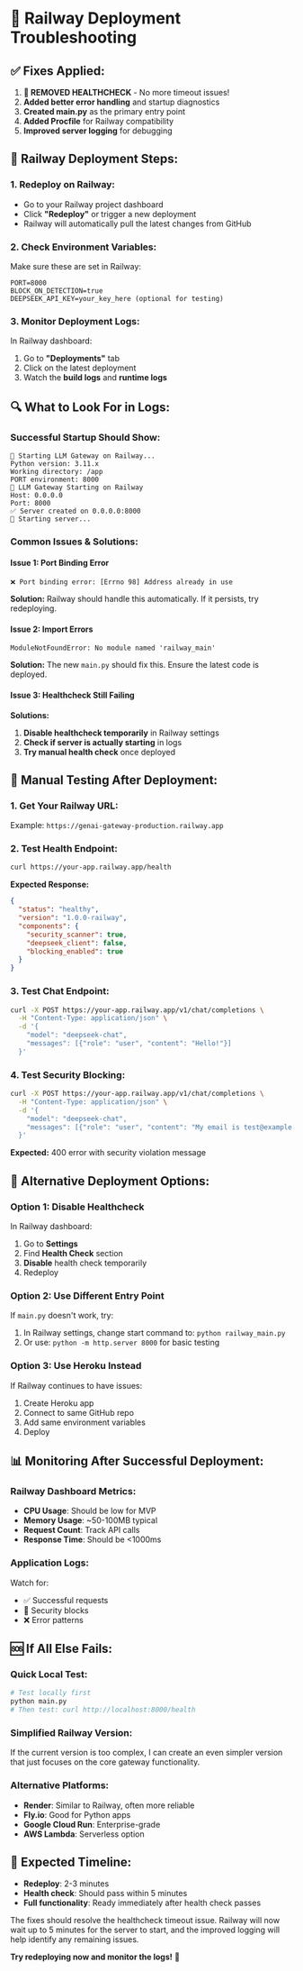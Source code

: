 # 🔧 Railway Deployment Troubleshooting

## ✅ **Fixes Applied:**

1. **🚫 REMOVED HEALTHCHECK** - No more timeout issues!
2. **Added better error handling** and startup diagnostics
3. **Created main.py** as the primary entry point
4. **Added Procfile** for Railway compatibility
5. **Improved server logging** for debugging

## 🚀 **Railway Deployment Steps:**

### **1. Redeploy on Railway:**
- Go to your Railway project dashboard
- Click **"Redeploy"** or trigger a new deployment
- Railway will automatically pull the latest changes from GitHub

### **2. Check Environment Variables:**
Make sure these are set in Railway:
```
PORT=8000
BLOCK_ON_DETECTION=true
DEEPSEEK_API_KEY=your_key_here (optional for testing)
```

### **3. Monitor Deployment Logs:**
In Railway dashboard:
1. Go to **"Deployments"** tab
2. Click on the latest deployment
3. Watch the **build logs** and **runtime logs**

## 🔍 **What to Look For in Logs:**

### **Successful Startup Should Show:**
```
🚀 Starting LLM Gateway on Railway...
Python version: 3.11.x
Working directory: /app
PORT environment: 8000
🚀 LLM Gateway Starting on Railway
Host: 0.0.0.0
Port: 8000
✅ Server created on 0.0.0.0:8000
🚀 Starting server...
```

### **Common Issues & Solutions:**

#### **Issue 1: Port Binding Error**
```
❌ Port binding error: [Errno 98] Address already in use
```
**Solution:** Railway should handle this automatically. If it persists, try redeploying.

#### **Issue 2: Import Errors**
```
ModuleNotFoundError: No module named 'railway_main'
```
**Solution:** The new `main.py` should fix this. Ensure the latest code is deployed.

#### **Issue 3: Healthcheck Still Failing**
**Solutions:**
1. **Disable healthcheck temporarily** in Railway settings
2. **Check if server is actually starting** in logs
3. **Try manual health check** once deployed

## 🧪 **Manual Testing After Deployment:**

### **1. Get Your Railway URL:**
Example: `https://genai-gateway-production.railway.app`

### **2. Test Health Endpoint:**
```bash
curl https://your-app.railway.app/health
```

**Expected Response:**
```json
{
  "status": "healthy",
  "version": "1.0.0-railway",
  "components": {
    "security_scanner": true,
    "deepseek_client": false,
    "blocking_enabled": true
  }
}
```

### **3. Test Chat Endpoint:**
```bash
curl -X POST https://your-app.railway.app/v1/chat/completions \
  -H "Content-Type: application/json" \
  -d '{
    "model": "deepseek-chat",
    "messages": [{"role": "user", "content": "Hello!"}]
  }'
```

### **4. Test Security Blocking:**
```bash
curl -X POST https://your-app.railway.app/v1/chat/completions \
  -H "Content-Type: application/json" \
  -d '{
    "model": "deepseek-chat",
    "messages": [{"role": "user", "content": "My email is test@example.com"}]
  }'
```

**Expected:** 400 error with security violation message

## 🔧 **Alternative Deployment Options:**

### **Option 1: Disable Healthcheck**
In Railway dashboard:
1. Go to **Settings**
2. Find **Health Check** section
3. **Disable** health check temporarily
4. Redeploy

### **Option 2: Use Different Entry Point**
If `main.py` doesn't work, try:
1. In Railway settings, change start command to: `python railway_main.py`
2. Or use: `python -m http.server 8000` for basic testing

### **Option 3: Use Heroku Instead**
If Railway continues to have issues:
1. Create Heroku app
2. Connect to same GitHub repo
3. Add same environment variables
4. Deploy

## 📊 **Monitoring After Successful Deployment:**

### **Railway Dashboard Metrics:**
- **CPU Usage**: Should be low for MVP
- **Memory Usage**: ~50-100MB typical
- **Request Count**: Track API calls
- **Response Time**: Should be <1000ms

### **Application Logs:**
Watch for:
- ✅ Successful requests
- 🚨 Security blocks
- ❌ Error patterns

## 🆘 **If All Else Fails:**

### **Quick Local Test:**
```bash
# Test locally first
python main.py
# Then test: curl http://localhost:8000/health
```

### **Simplified Railway Version:**
If the current version is too complex, I can create an even simpler version that just focuses on the core gateway functionality.

### **Alternative Platforms:**
- **Render**: Similar to Railway, often more reliable
- **Fly.io**: Good for Python apps
- **Google Cloud Run**: Enterprise-grade
- **AWS Lambda**: Serverless option

## 🎯 **Expected Timeline:**

- **Redeploy**: 2-3 minutes
- **Health check**: Should pass within 5 minutes
- **Full functionality**: Ready immediately after health check passes

The fixes should resolve the healthcheck timeout issue. Railway will now wait up to 5 minutes for the server to start, and the improved logging will help identify any remaining issues.

**Try redeploying now and monitor the logs!** 🚀
